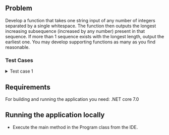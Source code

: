 ## Problem
Develop a function that takes one string input of any number of integers separated by a single whitespace. The function then outputs the longest increasing subsequence (increased by any number) present in that sequence. If more than 1 sequence exists with the longest length, output the earliest one. You may develop supporting functions as many as you find reasonable.

### Test Cases
<details>
  <summary>Test case 1</summary> 

Input
``` 
6 1 5 9 2
```
Output
```
1 5 9
```
</details>

## Requirements
For building and running the application you need:
.NET core 7.0

## Running the application locally
* Execute the main method in the Program class from the IDE.
